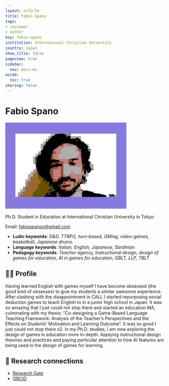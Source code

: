 ```yaml
---
layout: article
title: Fabio Spano
tags:
- reviewer
- author
key: fabio-spano
institution: International Christian University
country: Japan
show_title: false
pageview: true
sidebar:
  nav: docs-en
aside:
  toc: true
sharing: false
---
```


# Fabio Spano

<div class="card">
  <div class="card__image">
    <img class="image" src="/assets/images/fabio-spano.png"/>
    <div class="overlay overlay--bottom">
    </div>
  </div>
</div>

Ph.D. Student in Education at International Christian University in Tokyo

Email: [fabiospanox@gmail.com](mailto:fabiospanox@gmail.com)

- **Ludic keywords**: *D&D. TTRPG, turn-based, GMing, video-games, basketball, Japanese drums.*
- **Language keywords**: *Italian, English, Japanese, Sardinian*
- **Pedagogy keywords**: *Teacher agency, Instructional design, design of games for education, AI in games for education, GBLT, LLP, TBLT*

<!--more-->

## 👨‍🏫 Profile

Having learned English with games myself I have become obsessed (the good kind of obsesses) to give my students a similar awesome experience. After clashing with the disappointment in CALL I started repurposing social deduction games to teach English to in a junior high school in Japan. It was so amazing that I just could not stop there and started an education MA, culminating with my thesis: “Co-designing a Game-Based Language Teaching Framework: Analysis of the Teacher’s Perspectives and the Effects on Students’ Motivation and Learning Outcome”.
It was so good I just could not stop there x2. In my Ph.D. studies, I am now exploring the design of games in education more in-depth. Applying instructional design theories and practices and paying particular attention to how AI features are being used in the design of games for learning.

## 🧪 Research connections

- [Research Gate]( https://www.researchgate.net/profile/Fabio-Spano-3)
- [ORCID](https://orcid.org/0000-0003-2928-3748)
